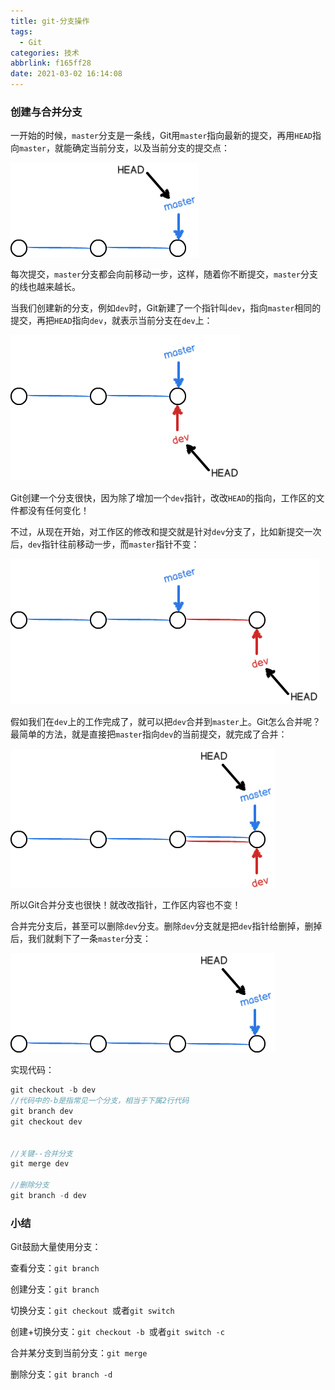 ```yaml
---
title: git-分支操作
tags:
  - Git
categories: 技术
abbrlink: f165ff28
date: 2021-03-02 16:14:08
---
```


### 创建与合并分支

一开始的时候，`master`分支是一条线，Git用`master`指向最新的提交，再用`HEAD`指向`master`，就能确定当前分支，以及当前分支的提交点：

![](git-分支操作/1.png)

每次提交，`master`分支都会向前移动一步，这样，随着你不断提交，`master`分支的线也越来越长。

<!--more-->

当我们创建新的分支，例如`dev`时，Git新建了一个指针叫`dev`，指向`master`相同的提交，再把`HEAD`指向`dev`，就表示当前分支在`dev`上：

![](git-分支操作/2.png)

Git创建一个分支很快，因为除了增加一个`dev`指针，改改`HEAD`的指向，工作区的文件都没有任何变化！

不过，从现在开始，对工作区的修改和提交就是针对`dev`分支了，比如新提交一次后，`dev`指针往前移动一步，而`master`指针不变：

![](git-分支操作/3.png)



假如我们在`dev`上的工作完成了，就可以把`dev`合并到`master`上。Git怎么合并呢？最简单的方法，就是直接把`master`指向`dev`的当前提交，就完成了合并：

![](git-分支操作/4.png)

所以Git合并分支也很快！就改改指针，工作区内容也不变！

合并完分支后，甚至可以删除`dev`分支。删除`dev`分支就是把`dev`指针给删掉，删掉后，我们就剩下了一条`master`分支：

![](git-分支操作/5.png)

实现代码：

```js
git checkout -b dev
//代码中的-b是指常见一个分支，相当于下属2行代码
git branch dev
git checkout dev


//关键--合并分支
git merge dev

//删除分支
git branch -d dev
```



### 小结

Git鼓励大量使用分支：

查看分支：`git branch`

创建分支：`git branch `

切换分支：`git checkout `或者`git switch `

创建+切换分支：`git checkout -b `或者`git switch -c `

合并某分支到当前分支：`git merge `

删除分支：`git branch -d `

